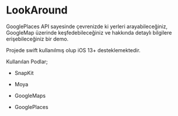 # LookAround

GooglePlaces API sayesinde çevrenizde ki yerleri arayabileceğiniz, GoogleMap üzerinde keşfedebileceğiniz ve hakkında detaylı bilgilere erişebileceğiniz bir demo.

Projede swift kullanılmış olup iOS 13+ desteklemektedir.

Kullanılan Podlar;

- SnapKit

- Moya

- GoogleMaps

- GooglePlaces
